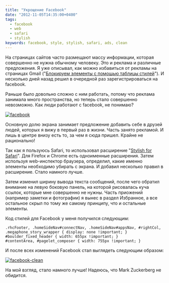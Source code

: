 ```yaml
---
title: "Укрощение Facebook"
date: "2012-11-05T14:35:00+0400"
tags:
  - facebook
  - web
  - safari
  - stylish
keywords: facebook, style, stylish, safari, ads, clean
---
```

На страницах сайтов часто размещают массу информации, которая совершенно не нужна обычному человеку. Это и реклама и различные предложения. Я уже описывал, как можно избавиться от рекламы на страницах Gmail ("[Блокируем элементы с помощью таблицы стилей](/2012/08/11/safari-userstyles/)"). И несколько дней назад решил в очередной раз зарегистрироваться на facebook.

Раньше было довольно сложно с ним работать, потому что реклама занимала много пространства, но теперь стало совершенно невозможно. Как люди работают с facebook, не понимаю?

[![facebook](https://static.juev.org/2012/11/th-facebook.png)](https://static.juev.org/2012/11/facebook.png "Facebook")

Основную долю экрана занимает предложение добавить себе в друзей людей, которых я вижу в первый раз в жизни. Часть занято рекламой. И лишь в центре внизу есть то, за чем я сюда пришел. Крайне не рационально!

Так как я пользуюсь Safari, то использовал расширение "[Stylish for Safari](http://sobolev.us/stylish/ "Stylish for Safari")". Для Firefox и Chrome есть одноименные расширения. Затем используя web-инспектор браузера, определил, какие именно элементы необходимо убирать с экрана. И добавил несколько правил в расширение. Стало намного лучше.

Затем изменил ширину вывода текста сообщений, после чего обратил внимание на левую боковую панель, на которой рисовалась куча ссылок, которые мне совершенно не нужны. Часть приожений (например заметки и фотографии) я вынес в раздел Избранное, а все остальное скрыл по тому же самому принципу, что и остальные элементы.

Код стилей для Facebook у меня получился следующим:

    .rhcFooter, .homeSideNav#connectNav, .homeSideNav#appsNav, #rightCol, .megaphone_story_wrapper { display: none !important; }
    #boulder_fixed_header { width: 655px !important; }
    #contentArea, #pagelet_composer { width: 755px !important; }

И после всех изменений Facebook стал выглядеть следующим образом:

[![facebook-clean](https://static.juev.org/2012/11/th-facebook-clean.png)](https://static.juev.org/2012/11/facebook-clean.png "Facebook Clean")

На мой взгляд, стало намного лучше! Надеюсь, что Mark Zuckerberg не обидится.
